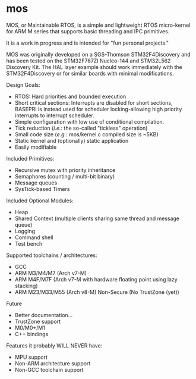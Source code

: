 # mos
MOS, or Maintainable RTOS, is a simple and lightweight RTOS micro-kernel for ARM M series that supports basic threading and IPC primitives.

It is a work in progress and is intended for "fun personal projects."

MOS was originally developed on a SGS-Thomson STM32F4Discovery and has been tested on the STM32F767ZI Nucleo-144 and STM32L562 Discovery Kit.  The HAL layer example should work immediately with the STM32F4Discovery or for similar boards with minimal modifications.

Design Goals:
* RTOS: Hard priorities and bounded execution
* Short critical sections: Interrupts are disabled for short sections, BASEPRI is instead used for scheduler locking-allowing high priority interrupts to interrupt scheduler.
* Simple configuration with low use of conditional compilation.
* Tick reduction (_i.e.:_ the so-called "tickless" operation)
* Small code size (_e.g.:_ mos/kernel.c compiled size is ~5KB)
* Static kernel and (optionally) static application
* Easily modifiable

Included Primitives:
* Recursive mutex with priority inheritance
* Semaphores (counting / multi-bit binary)
* Message queues
* SysTick-based Timers

Included Optional Modules:
* Heap
* Shared Context (multiple clients sharing same thread and message queue)
* Logging
* Command shell
* Test bench

Supported toolchains / architectures:
* GCC
* ARM M3/M4/M7 (Arch v7-M)
* ARM M4F/M7F (Arch v7-M with hardware floating point using lazy stacking)
* ARM M23/M33/M55 (Arch v8-M) Non-Secure (No TrustZone (yet))

Future
* Better documentation...
* TrustZone support
* M0/M0+/M1
* C++ bindings

Features it probably WILL NEVER have:
* MPU support
* Non-ARM architecture support
* Non-GCC toolchain support
